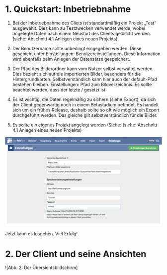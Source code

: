  # 1. Quickstart: Inbetriebnahme


1. Bei der Inbetriebnahme des Cliets ist standardmäßig ein Projekt „Test“ ausgewählt. Dies kann zu Testzwecken verwendet werde, wobei angelegte Daten nach einem Neustart des Clients gelöscht werden. (siehe: Abschnitt 4.1 Anlegen eines neuen Projekts)


2. Der Benutzername sollte unbedingt eingegeben werden. Diese geschieht unter Einstellungen: Benutzereinstellungen. Diese Information wird ebenfalls beim Anlegen der Datensätze gespeichert.


3. Der Pfad des Bilderordner kann vom Nutzer selbst verwaltet werden. Dies bezieht sich auf die importierten Bilder, besonders für die Hintergrundkarten. Selbstverständlich kann hier auch der default-Pfad bestehen bleiben. Einstellungen: Pfad zum Bildverzeichnis. Es sollte beachtet werden, dass der letzte / gesetzt ist


4. Es ist wichtig, die Daten regelmäßig zu sichern (siehe Export), da sich der Client gegenwärtig noch in einem Betastadium befindet. Es handelt sich um ein frühes Release, deshalb sollte so oft wie möglich ein Export durchgeführt werden. Das gleiche gilt selbstverständlich für die Bilder.


5. Es sollte ein eigenes Projekt angelegt werden (Siehe: (siehe: Abschnitt 4.1 Anlegen eines neuen Projekts)


![Abb. 1: Anlegen eines neuen Projekts. Eingabe des Bearbeiters/der Bearbeiterin](https://github.com/dainst/idai-field-documentation/blob/master/images/screenshots/handbuch_quickstart_01.png)


Jetzt kann es losgehen. Viel Erfolg!


# 2. Der Client und seine Ansichten


![Abb. 2: Der Übersichtsbildschirm]
